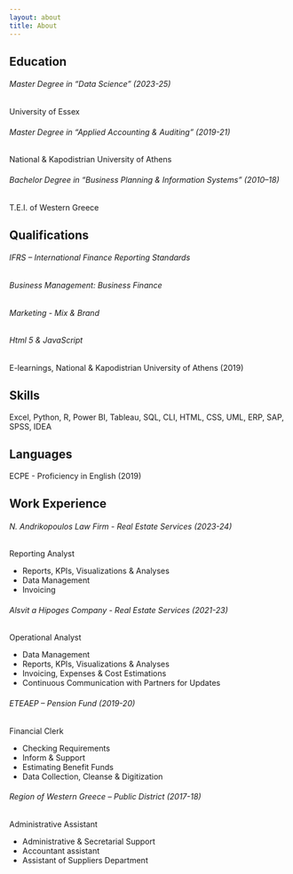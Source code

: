 ```yaml
---
layout: about
title: About
---
```


## Education

###### Master Degree in “Data Science” (2023-25)
University of Essex

###### Master Degree in “Applied Accounting & Auditing” (2019-21)
National & Kapodistrian University of Athens

###### Bachelor Degree in “Business Planning & Information Systems” (2010–18)
T.E.I. of Western Greece


## Qualifications

###### IFRS – International Finance Reporting Standards
###### Business Management: Business Finance
###### Marketing - Mix & Brand
###### Html 5 & JavaScript
E-learnings, National & Kapodistrian University of Athens (2019)


## Skills

Excel, Python, R, Power BI, Tableau, SQL, CLI, HTML, CSS, UML, ERP, SAP, SPSS, IDEA


## Languages

ECPE - Proficiency in English (2019)


## Work Experience

###### N. Andrikopoulos Law Firm - Real Estate Services (2023-24)
Reporting Analyst
<ul>
<li>Reports, KPIs, Visualizations & Analyses</li>
<li>Data Management</li>
<li>Invoicing</li>
</ul>

###### Alsvit a Hipoges Company - Real Estate Services (2021-23)
Operational Analyst
<ul>
<li>Data Management</li>
<li>Reports, KPIs, Visualizations & Analyses</li>
<li>Invoicing, Expenses & Cost Estimations</li>
<li>Continuous Communication with Partners for Updates</li>
</ul>

###### ETEAEP – Pension Fund (2019-20)
Financial Clerk
<ul>
<li>Checking Requirements</li>
<li>Inform & Support</li>
<li>Estimating Benefit Funds</li>
<li>Data Collection, Cleanse & Digitization</li>
</ul>

###### Region of Western Greece – Public District (2017-18)
Administrative Assistant
<ul>
<li>Administrative & Secretarial Support</li>
<li>Accountant assistant</li>
<li>Assistant of Suppliers Department</li>
</ul>
